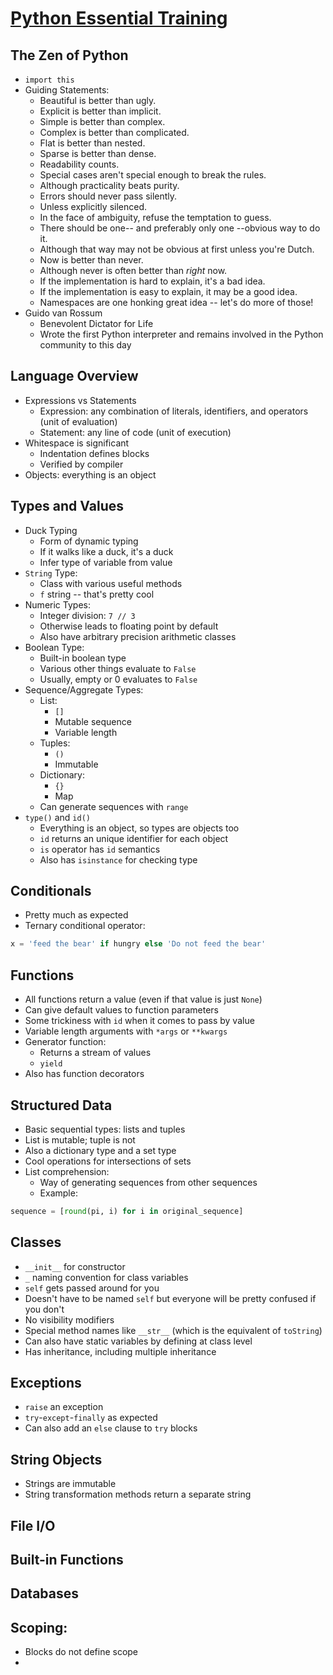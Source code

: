 # [Python Essential Training](https://www.lynda.com/Python-tutorials/Python-Essential-Training/614299-2.html)

## The Zen of Python

+ `import this`
+ Guiding Statements:
  + Beautiful is better than ugly.
  + Explicit is better than implicit.
  + Simple is better than complex.
  + Complex is better than complicated.
  + Flat is better than nested.
  + Sparse is better than dense.
  + Readability counts.
  + Special cases aren't special enough to break the rules.
  + Although practicality beats purity.
  + Errors should never pass silently.
  + Unless explicitly silenced.
  + In the face of ambiguity, refuse the temptation to guess.
  + There should be one-- and preferably only one --obvious way to do it.
  + Although that way may not be obvious at first unless you're Dutch.
  + Now is better than never.
  + Although never is often better than *right* now.
  + If the implementation is hard to explain, it's a bad idea.
  + If the implementation is easy to explain, it may be a good idea.
  + Namespaces are one honking great idea -- let's do more of those!
+ Guido van Rossum
  + Benevolent Dictator for Life
  + Wrote the first Python interpreter and remains involved in the Python community to this day
  
## Language Overview

+ Expressions vs Statements
  + Expression: any combination of literals, identifiers, and operators (unit of evaluation)
  + Statement: any line of code (unit of execution)
+ Whitespace is significant
  + Indentation defines blocks
  + Verified by compiler
+ Objects: everything is an object

## Types and Values

+ Duck Typing
  + Form of dynamic typing
  + If it walks like a duck, it's a duck
  + Infer type of variable from value
+ `String` Type:
  + Class with various useful methods
  + `f` string -- that's pretty cool
+ Numeric Types:
  + Integer division: `7 // 3`
  + Otherwise leads to floating point by default
  + Also have arbitrary precision arithmetic classes
+ Boolean Type:
  + Built-in boolean type
  + Various other things evaluate to `False`
  + Usually, empty or 0 evaluates to `False`
+ Sequence/Aggregate Types:
  + List:
    + `[]`
    + Mutable sequence
    + Variable length
  + Tuples:
    + `()`
    + Immutable
  + Dictionary:
    + `{}`
    + Map
  + Can generate sequences with `range`
+ `type()` and `id()`
  + Everything is an object, so types are objects too
  + `id` returns an unique identifier for each object
  + `is` operator has `id` semantics
  + Also has `isinstance` for checking type

## Conditionals

+ Pretty much as expected
+ Ternary conditional operator:

```python
x = 'feed the bear' if hungry else 'Do not feed the bear'
```

## Functions

+ All functions return a value (even if that value is just `None`)
+ Can give default values to function parameters
+ Some trickiness with `id` when it comes to pass by value
+ Variable length arguments with `*args` or `**kwargs`
+ Generator function:
  + Returns a stream of values
  + `yield`
+ Also has function decorators

## Structured Data

+ Basic sequential types: lists and tuples
+ List is mutable; tuple is not
+ Also a dictionary type and a set type
+ Cool operations for intersections of sets
+ List comprehension:
  + Way of generating sequences from other sequences
  + Example:
  
```python
sequence = [round(pi, i) for i in original_sequence]
```

## Classes

+ `__init__` for constructor
+ `_` naming convention for class variables
+ `self` gets passed around for you
+ Doesn't have to be named `self` but everyone will be pretty confused if you don't
+ No visibility modifiers
+ Special method names like `__str__` (which is the equivalent of `toString`)
+ Can also have static variables by defining at class level
+ Has inheritance, including multiple inheritance

## Exceptions

+ `raise` an exception
+ `try`-`except`-`finally` as expected
+ Can also add an `else` clause to `try` blocks

## String Objects

+ Strings are immutable
+ String transformation methods return a separate string

## File I/O

## Built-in Functions

## Databases

## Scoping:

+ Blocks do not define scope
+ 
